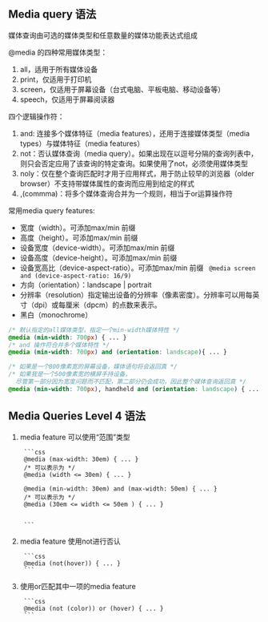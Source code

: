 
## Media query 语法
媒体查询由可选的媒体类型和任意数量的媒体功能表达式组成

@media 的四种常用媒体类型：
1. all，适用于所有媒体设备
2. print，仅适用于打印机
3. screen，仅适用于屏幕设备（台式电脑、平板电脑、移动设备等）
4. speech，仅适用于屏幕阅读器

四个逻辑操作符：
1. and: 连接多个媒体特征（media features），还用于连接媒体类型（media types）与媒体特征（media features）
2. not：否认媒体查询（media query）。如果出现在以逗号分隔的查询列表中，则只会否定应用了该查询的特定查询。如果使用了not，必须使用媒体类型
3. noly：仅在整个查询匹配时才用于应用样式，用于防止较早的浏览器（older browser）不支持带媒体属性的查询而应用到给定的样式
4. ,(commma)：将多个媒体查询合并为一个规则，相当于or运算操作符

常用media query features:
* 宽度（width）。可添加max/min 前缀
* 高度（height）。可添加max/min 前缀
* 设备宽度（device-width）。可添加max/min 前缀
* 设备高度（device-height）。可添加max/min 前缀
* 设备宽高比（device-aspect-ratio）。可添加max/min 前缀 ` @media screen and (device-aspect-ratio: 16/9)`
* 方向（orientation）：landscape | portrait
* 分辨率（resolution）指定输出设备的分辨率（像素密度）。分辨率可以用每英寸（dpi）或每厘米（dpcm）的点数来表示。
* 黑白（monochrome）

```css
/* 默认指定的all媒体类型，指定一个min-width媒体特性 */
@media (min-width: 700px) { ... }
/* and 操作符合并多个媒体特性 */
@media (min-width: 700px) and (orientation: landscape){ ... }

/* 如果是一个800像素宽的屏幕设备，媒体语句将会返回真 */
/* 如果我是一个500像素宽的横屏手持设备，
  尽管第一部分因为宽度问题而不匹配，第二部分仍会成功，因此整个媒体查询返回真 */
@media (min-width: 700px), handheld and (orientation: landscape) { ... }
```

## Media Queries Level 4 语法
1. media feature 可以使用“范围”类型

        ```css
        @media (max-width: 30em) { ... }
        /* 可以表示为 */
        @media (width <= 30em) { ... }

        @media (min-width: 30em) and (max-width: 50em) { ... }
        /* 可以表示为 */
        @media (30em <= width <= 50em ) { ... }


        ```

2. media feature 使用not进行否认

        ```css
        @media (not(hover)) { ... }
        ```

3. 使用or匹配其中一项的media feature

        ```css
        @media (not (color)) or (hover) { ... }
        ```